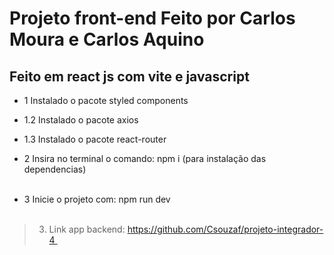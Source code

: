 # Projeto front-end Feito por Carlos Moura e Carlos Aquino

## Feito em react js com vite e javascript 

- 1 Instalado o pacote styled components<br>
- 1.2 Instalado o pacote axios <br>
- 1.3 Instalado o pacote react-router

- 2 Insira no terminal o comando: npm i (para instalação das dependencias) <br><br>
- 3 Inicie o projeto com: npm run dev <br><br>

>3. Link app backend: https://github.com/Csouzaf/projeto-integrador-4 <br>